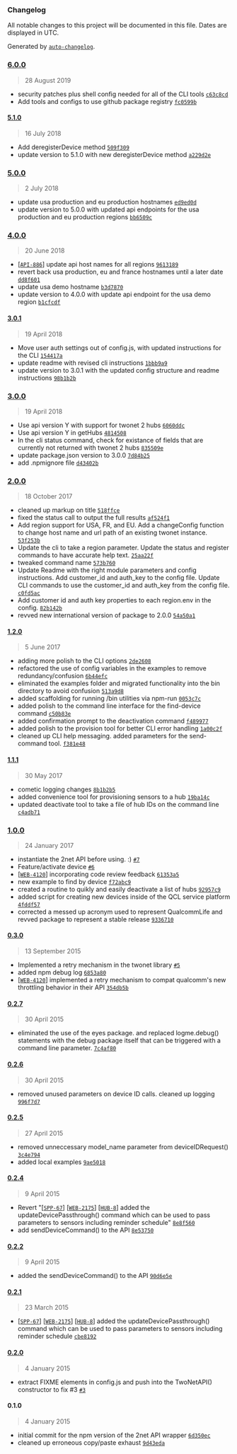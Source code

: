 ### Changelog

All notable changes to this project will be documented in this file. Dates are displayed in UTC.

Generated by [`auto-changelog`](https://github.com/CookPete/auto-changelog).

### [6.0.0](https://github.com/Asthmapolis/twonet/compare/5.1.0...6.0.0)

> 28 August 2019

- security patches plus shell config needed for all of the CLI tools [`c63c8cd`](https://github.com/Asthmapolis/twonet/commit/c63c8cde918f9de725691e313ee9506afa39b21b)
- Add tools and configs to use github package registry [`fc0599b`](https://github.com/Asthmapolis/twonet/commit/fc0599b543494042c507d8457fc81e3ff9dca2e2)

#### [5.1.0](https://github.com/Asthmapolis/twonet/compare/5.0.0...5.1.0)

> 16 July 2018

- Add deregisterDevice method [`509f309`](https://github.com/Asthmapolis/twonet/commit/509f3093b86a18cf2074b0d19a01b688c3e566bd)
- update version to 5.1.0 with new deregisterDevice method [`a229d2e`](https://github.com/Asthmapolis/twonet/commit/a229d2e2e2523398eff320f8336ea03b5139bd4b)

### [5.0.0](https://github.com/Asthmapolis/twonet/compare/4.0.0...5.0.0)

> 2 July 2018

- update usa production and eu production hostnames [`ed9ed0d`](https://github.com/Asthmapolis/twonet/commit/ed9ed0d6ec5a1b2f627a00bc20d383d97fb0cc8c)
- update version to 5.0.0 with updated api endpoints for the usa production and eu production regions [`bb6509c`](https://github.com/Asthmapolis/twonet/commit/bb6509c9fb4d0580d5ae86dc92b3e875c6bbe1e6)

### [4.0.0](https://github.com/Asthmapolis/twonet/compare/3.0.1...4.0.0)

> 20 June 2018

- [[`API-886`](https://asthmapolis.jira.com/browse/API-886)] update api host names for all regions [`9613189`](https://github.com/Asthmapolis/twonet/commit/961318952fee1c598bef0745cae6190f81cae233)
- revert back usa production, eu and france hostnames until a later date [`dd8f601`](https://github.com/Asthmapolis/twonet/commit/dd8f601535e983fa614e88ef87b0d4b24e51f9da)
- update usa demo hostname [`b3d7870`](https://github.com/Asthmapolis/twonet/commit/b3d7870e4896159d13227ddf986596bc970df77e)
- update version to 4.0.0 with update api endpoint for the usa demo region [`b1cfcdf`](https://github.com/Asthmapolis/twonet/commit/b1cfcdf77c565dbc77340d5a13550e0802c1d8a2)

#### [3.0.1](https://github.com/Asthmapolis/twonet/compare/3.0.0...3.0.1)

> 19 April 2018

- Move user auth settings out of config.js, with updated instructions for the CLI [`154417a`](https://github.com/Asthmapolis/twonet/commit/154417a1453bcfbf87dad61098713d9a46c1ea3a)
- update readme with revised cli instructions [`1bbb9a9`](https://github.com/Asthmapolis/twonet/commit/1bbb9a9c326677dacb4e546001929dd8f2cd57f7)
- update version to 3.0.1 with the updated config structure and readme instructions [`98b1b2b`](https://github.com/Asthmapolis/twonet/commit/98b1b2b082237d916a68b88662168c5b378feaa0)

### [3.0.0](https://github.com/Asthmapolis/twonet/compare/2.0.0...3.0.0)

> 19 April 2018

- Use api version Y with support for twonet 2 hubs [`6060ddc`](https://github.com/Asthmapolis/twonet/commit/6060ddc8195046483ba53a59d1da3658a50a4461)
- Use api version Y in getHubs [`4814508`](https://github.com/Asthmapolis/twonet/commit/4814508ec280fcc03890db330ee247793be047a7)
- In the cli status command, check for existance of fields that are currently not returned with twonet 2 hubs [`835509e`](https://github.com/Asthmapolis/twonet/commit/835509efafff7b98d5850dcd220f5aa3fcac86a8)
- update package.json version to 3.0.0 [`7d84b25`](https://github.com/Asthmapolis/twonet/commit/7d84b2552873499cdb36c42b65019f51bd1c2cc1)
- add .npmignore file [`d43402b`](https://github.com/Asthmapolis/twonet/commit/d43402bda22bde06c6ced289f22477b26543d68d)

### [2.0.0](https://github.com/Asthmapolis/twonet/compare/1.2.0...2.0.0)

> 18 October 2017

- cleaned up markup on title [`518ffce`](https://github.com/Asthmapolis/twonet/commit/518ffce69bbeed14a7a41586321f5cf3d985db03)
- fixed the status call to output the full results [`af524f1`](https://github.com/Asthmapolis/twonet/commit/af524f183767dc03d64743d01a3d5cf40a03d9d3)
- Add region support for USA, FR, and EU. Add a changeConfig function to change host name and url path of an existing twonet instance. [`53f253b`](https://github.com/Asthmapolis/twonet/commit/53f253b791e74d7e63ccb7de4d756804a909326e)
- Update the cli to take a region parameter. Update the status and register commands to have accurate help text. [`25aa22f`](https://github.com/Asthmapolis/twonet/commit/25aa22fce960c9fcd1383cc9c13244cd68e5fcc1)
- tweaked command name [`573b760`](https://github.com/Asthmapolis/twonet/commit/573b7606587b90da8d6b99a1195370e905320522)
- Update Readme with the right module parameters and config instructions. Add customer_id and auth_key to the config file. Update CLI commands to use the customer_id and auth_key from the config file. [`c0fd5ac`](https://github.com/Asthmapolis/twonet/commit/c0fd5ac2fd6a8a5145ece379e2f385879c215ab3)
- Add customer id and auth key properties to each region.env in the config. [`82b142b`](https://github.com/Asthmapolis/twonet/commit/82b142baefdcc01f5c22f60930e7bc720f1c68aa)
- revved new international version of package to 2.0.0 [`54a50a1`](https://github.com/Asthmapolis/twonet/commit/54a50a16699429fe092ea4daf3b0973ef670bb03)

#### [1.2.0](https://github.com/Asthmapolis/twonet/compare/1.1.1...1.2.0)

> 5 June 2017

- adding more polish to the CLI options [`2de2608`](https://github.com/Asthmapolis/twonet/commit/2de26081243f81d9628c7e6ab6ce23137918e7be)
- refactored the use of config variables in the examples to remove redundancy/confusion [`6b44efc`](https://github.com/Asthmapolis/twonet/commit/6b44efcc226407b075a3d950888a6eb3f728fecf)
- eliminated the examples folder and migrated functionality into the bin directory to avoid confusion [`513a9d8`](https://github.com/Asthmapolis/twonet/commit/513a9d8ba23b829dab22ebdc917f2e068c1071b4)
- added scaffolding for running /bin utilities via npm-run [`0053c7c`](https://github.com/Asthmapolis/twonet/commit/0053c7ccf090d7dc898e867be6908fc9387a7bba)
- added polish to the command line interface for the find-device command [`c50b83e`](https://github.com/Asthmapolis/twonet/commit/c50b83efde9dd776bbab6601d2605e73da02c7a2)
- added confirmation prompt to the deactivation command [`f489977`](https://github.com/Asthmapolis/twonet/commit/f4899777aa9c7a1b5d4e0d6575d045a1da144e58)
- added polish to the provision tool for better CLI error handling [`1a00c2f`](https://github.com/Asthmapolis/twonet/commit/1a00c2f591d2ef462116c10463da933c403b88bb)
- cleaned up CLI help messaging. added parameters for the send-command tool. [`f381e48`](https://github.com/Asthmapolis/twonet/commit/f381e481e13f862ce592a67013602b7c0138a39d)

#### [1.1.1](https://github.com/Asthmapolis/twonet/compare/1.0.0...1.1.1)

> 30 May 2017

- cometic logging changes [`8b1b2b5`](https://github.com/Asthmapolis/twonet/commit/8b1b2b524ed509bc8d33096802c95c2542b08bec)
- added convenience tool for provisioning sensors to a hub [`19ba14c`](https://github.com/Asthmapolis/twonet/commit/19ba14cafe6fda727d996d4a69b3e4beefd825d3)
- updated deactivate tool to take a file of hub IDs on the command line [`c4adb71`](https://github.com/Asthmapolis/twonet/commit/c4adb71309fc82a85edc23f146c62230fff0fb82)

### [1.0.0](https://github.com/Asthmapolis/twonet/compare/0.3.0...1.0.0)

> 24 January 2017

- instantiate the 2net API before using. :) [`#7`](https://github.com/Asthmapolis/twonet/pull/7)
- Feature/activate device [`#6`](https://github.com/Asthmapolis/twonet/pull/6)
- [[`WEB-4120`](https://asthmapolis.jira.com/browse/WEB-4120)] incorporating code review feedback [`61353a5`](https://github.com/Asthmapolis/twonet/commit/61353a5852345f5418545637891b89dd2c6f684b)
- new example to find by device [`f72abc9`](https://github.com/Asthmapolis/twonet/commit/f72abc9b6e8591d5c070104ebde5578636101898)
- created a routine to quikly and easily deactivate a list of hubs [`92957c9`](https://github.com/Asthmapolis/twonet/commit/92957c90cc0eac2bd0438d8e189642d3b03721d3)
- added script for creating new devices inside of the QCL service platform [`4fddf57`](https://github.com/Asthmapolis/twonet/commit/4fddf57005a1ca83e707f3a058bafa7b2054b7b1)
- corrected a messed up acronym used to represent QualcommLife and revved package to represent a stable release [`9336710`](https://github.com/Asthmapolis/twonet/commit/9336710a70a493b909bffc53f5096c81650217bd)

#### [0.3.0](https://github.com/Asthmapolis/twonet/compare/0.2.7...0.3.0)

> 13 September 2015

- Implemented a retry mechanism in the twonet library [`#5`](https://github.com/Asthmapolis/twonet/pull/5)
- added npm debug log [`6853a80`](https://github.com/Asthmapolis/twonet/commit/6853a800d3aea53ddd000d1b9200ac9bfdc50048)
- [[`WEB-4120`](https://asthmapolis.jira.com/browse/WEB-4120)] implemented a retry mechanism to compat qualcomm's new throttling behavior in their API [`354db5b`](https://github.com/Asthmapolis/twonet/commit/354db5b5515f08ac3cce2a1b35896fc21c61dcbb)

#### [0.2.7](https://github.com/Asthmapolis/twonet/compare/0.2.6...0.2.7)

> 30 April 2015

- eliminated the use of the eyes package. and replaced logme.debug() statements with the debug package itself that can be triggered with a command line parameter. [`7c4af80`](https://github.com/Asthmapolis/twonet/commit/7c4af80135f0b6e025dd88b2c506cb290f38c28b)

#### [0.2.6](https://github.com/Asthmapolis/twonet/compare/0.2.5...0.2.6)

> 30 April 2015

- removed unused parameters on device ID calls. cleaned up logging [`996f7d7`](https://github.com/Asthmapolis/twonet/commit/996f7d78ce8a116a9d6ec015094d3eabd42d767e)

#### [0.2.5](https://github.com/Asthmapolis/twonet/compare/0.2.4...0.2.5)

> 27 April 2015

- removed unneccessary model_name parameter from deviceIDRequest() [`3c4e794`](https://github.com/Asthmapolis/twonet/commit/3c4e794aa5e36ff884e0e03be7ea79599b385974)
- added local examples [`9ae5018`](https://github.com/Asthmapolis/twonet/commit/9ae5018b9851f696011747f228f2b014d88a3706)

#### [0.2.4](https://github.com/Asthmapolis/twonet/compare/0.2.2...0.2.4)

> 9 April 2015

- Revert "[[`SPP-67`](https://asthmapolis.jira.com/browse/SPP-67)] [[`WEB-2175`](https://asthmapolis.jira.com/browse/WEB-2175)] [[`HUB-8`](https://asthmapolis.jira.com/browse/HUB-8)] added the updateDevicePassthrough() command which can be used to pass parameters to sensors including reminder schedule" [`8e8f560`](https://github.com/Asthmapolis/twonet/commit/8e8f5601d84a882d3d9c86a22a32dbf35bd87dff)
- add sendDeviceCommand() to the API [`8e53750`](https://github.com/Asthmapolis/twonet/commit/8e53750eac2419a26ef083324c5891b6af1affeb)

#### [0.2.2](https://github.com/Asthmapolis/twonet/compare/0.2.1...0.2.2)

> 9 April 2015

- added the sendDeviceCommand() to the API [`90d6e5e`](https://github.com/Asthmapolis/twonet/commit/90d6e5e4b18dad719bb1adbda58db66ed1aaa281)

#### [0.2.1](https://github.com/Asthmapolis/twonet/compare/0.2.0...0.2.1)

> 23 March 2015

- [[`SPP-67`](https://asthmapolis.jira.com/browse/SPP-67)] [[`WEB-2175`](https://asthmapolis.jira.com/browse/WEB-2175)] [[`HUB-8`](https://asthmapolis.jira.com/browse/HUB-8)] added the updateDevicePassthrough() command which can be used to pass parameters to sensors including reminder schedule [`cbe8192`](https://github.com/Asthmapolis/twonet/commit/cbe81927cae65f194fa772baa91f6e81dd4fcc3c)

#### [0.2.0](https://github.com/Asthmapolis/twonet/compare/0.1.0...0.2.0)

> 4 January 2015

- extract FIXME elements in config.js and push into the TwoNetAPI() constructor to fix #3 [`#3`](https://github.com/Asthmapolis/twonet/issues/3)

#### 0.1.0

> 4 January 2015

- initial commit for the npm version of the 2net API wrapper [`6d350ec`](https://github.com/Asthmapolis/twonet/commit/6d350ecdc8f5dc90a9be95865fe0555fc036897c)
- cleaned up erroneous copy/paste exhaust [`9d43eda`](https://github.com/Asthmapolis/twonet/commit/9d43eda9443589e7656081132255cfc3db34be0d)
